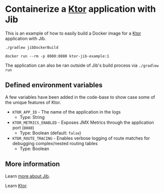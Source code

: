 # Containerize a [Ktor] application with Jib

This is an example of how to easily build a Docker image for a [Ktor] application with Jib.

```shell
./gradlew jibDockerBuild

docker run --rm -p 8080:8080 ktor-jib-example:1
```

The application can also be ran outside of Jib's build process via `./gradlew run`

## Defined environment variables

A few variables have been added in the code-base to show case some of the unique features of Ktor.

- `KTOR_APP_ID` - The name of the application in the logs
    - Type: String
- `KTOR_METRICS_ENABLED` - Exposes JMX Metrics through the application port (`8080`)
    - Type: Boolean (default: `false`)
- `KTOR_ROUTE_TRACING` - Enables verbose logging of route matches for debugging complex/nested routing tables
    - Type: Boolean

## More information

Learn [more about Jib](https://github.com/GoogleContainerTools/jib).

Learn [Ktor].

  [Ktor]: https://ktor.io

